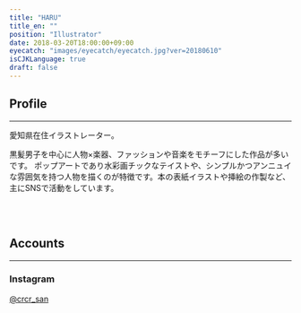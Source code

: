 ```yaml
---
title: "HARU"
title_en: ""
position: "Illustrator"
date: 2018-03-20T18:00:00+09:00
eyecatch: "images/eyecatch/eyecatch.jpg?ver=20180610"
isCJKLanguage: true
draft: false
---
```


## Profile
<hr>

愛知県在住イラストレーター。

黒髪男子を中心に人物×楽器、ファッションや音楽をモチーフにした作品が多いです。
ポップアートであり水彩画チックなテイストや、シンプルかつアンニュイな雰囲気を持つ人物を描くのが特徴です。本の表紙イラストや挿絵の作製など、主にSNSで活動をしています。

<br>
<br>

## Accounts
<hr>

### Instagram

<a href="https://www.instagram.com/crcr_san/" target="_blank">@crcr_san</a>
